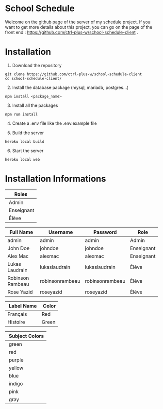 # School Schedule

Welcome on the github page of the server of my schedule project. If you want to get more details about this project, you can go on the page of the front end : https://github.com/ctrl-plus-w/school-schedule-client .

# Installation

1. Download the repository

```
git clone https://github.com/ctrl-plus-w/school-schedule-client
cd school-schedule-client/
```

2. Install the database package (mysql, mariadb, postgres...)

```
npm install <package_name>
```

3. Install all the packages

```
npm run install
```

4. Create a .env file like the .env.example file

5. Build the server

```
heroku local build
```

6. Start the server

```
heroku local web
```

# Installation Informations

| Roles       |
| ----------- |
|  Admin      |
|  Enseignant |
|  Élève      |

| Full Name        |  Username       | Password        | Role       |
| ---------------- | --------------- | --------------- | ---------- |
| admin            | admin           | admin           | Admin      |
| John Doe         | johndoe         | johndoe         | Enseignant |
| Alex Mac         | alexmac         | alexmac         | Enseignant |
| Lukas Laudrain   | lukaslaudrain   | lukaslaudrain   | Élève      |
| Robinson Rambeau | robinsonrambeau | robinsonrambeau | Élève      |
| Rose Yazid       | roseyazid       | roseyazid       | Élève      |

|  Label Name |  Color |
| ----------- | ------ |
| Français    | Red    |
| Histoire    | Green  |

|  Subject Colors |
| --------------- |
|  green          |
|  red            |
|  purple         |
|  yellow         |
|  blue           |
|  indigo         |
|  pink           |
|  gray           |
